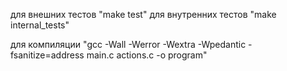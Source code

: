 для внешних тестов "make test" для внутренних тестов "make internal_tests"

для компиляции "gcc -Wall -Werror -Wextra -Wpedantic -fsanitize=address main.c actions.c -o program"
